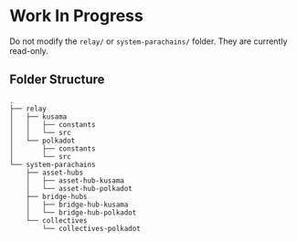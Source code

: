 # Work In Progress

Do not modify the `relay/` or `system-parachains/` folder. They are currently read-only.

## Folder Structure

<!-- tree -I 'target' -d -L 3 -->
```pre
.
├── relay
│   ├── kusama
│   │   ├── constants
│   │   └── src
│   └── polkadot
│       ├── constants
│       └── src
└── system-parachains
    ├── asset-hubs
    │   ├── asset-hub-kusama
    │   └── asset-hub-polkadot
    ├── bridge-hubs
    │   ├── bridge-hub-kusama
    │   └── bridge-hub-polkadot
    └── collectives
        └── collectives-polkadot
```
